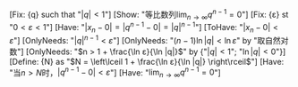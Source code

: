 [Fix: {q} such that "$|q| < 1$"]
[Show: "等比数列$\lim_{n \to \infty} q^{n-1} = 0$"]
[Fix: {ε} st "$0 < ε < 1$"]
[Have: "$|x_n - 0| = |q^{n-1} - 0| = |q|^{n-1}$"]
[ToHave: "$|x_n - 0| < ε$"]
[OnlyNeeds: "$|q|^{n-1} < ε$"]
[OnlyNeeds: "$(n-1) \ln |q| < \ln ε$" by "取自然对数"]
[OnlyNeeds: "$n > 1 + \frac{\ln ε}{\ln |q|}$" by {"$|q| < 1$"; "$\ln |q| < 0$"}]
[Define: {N} as "$N = \left\lceil 1 + \frac{\ln ε}{\ln |q|} \right\rceil$"]
[Have: "当$n > N$时，$|q^{n-1} - 0| < ε$"]
[Have: "$\lim_{n \to \infty} q^{n-1} = 0$"]